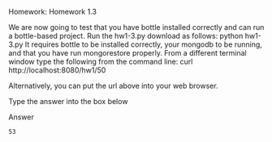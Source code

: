 Homework: Homework 1.3

We are now going to test that you have bottle installed correctly and can run a bottle-based project. Run the hw1-3.py download as follows:
python hw1-3.py
It requires bottle to be installed correctly, your mongodb to be running, and that you have run mongorestore properly. From a different terminal window type the following from the command line: curl http://localhost:8080/hw1/50

Alternatively, you can put the url above into your web browser.

Type the answer into the box below

Answer
```
53
```
